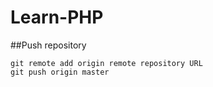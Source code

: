 # Learn-PHP

##Push repository

```
git remote add origin remote repository URL
git push origin master
```
